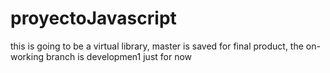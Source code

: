 # proyectoJavascript
this is going to be a virtual library, master is saved for final product, the on-working branch is developmen1 just for now
